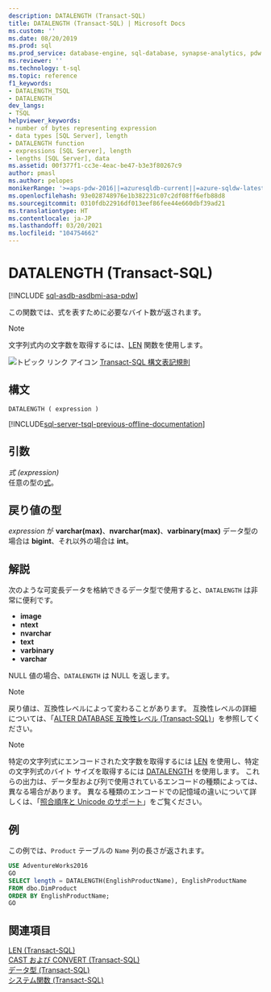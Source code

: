 ```yaml
---
description: DATALENGTH (Transact-SQL)
title: DATALENGTH (Transact-SQL) | Microsoft Docs
ms.custom: ''
ms.date: 08/20/2019
ms.prod: sql
ms.prod_service: database-engine, sql-database, synapse-analytics, pdw
ms.reviewer: ''
ms.technology: t-sql
ms.topic: reference
f1_keywords:
- DATALENGTH_TSQL
- DATALENGTH
dev_langs:
- TSQL
helpviewer_keywords:
- number of bytes representing expression
- data types [SQL Server], length
- DATALENGTH function
- expressions [SQL Server], length
- lengths [SQL Server], data
ms.assetid: 00f377f1-cc3e-4eac-be47-b3e3f80267c9
author: pmasl
ms.author: pelopes
monikerRange: '>=aps-pdw-2016||=azuresqldb-current||=azure-sqldw-latest||>=sql-server-2016||>=sql-server-linux-2017||=azuresqldb-mi-current'
ms.openlocfilehash: 93e028748976e1b382231c07c2df08ff6efb88d8
ms.sourcegitcommit: 0310fdb22916df013eef86fee44e660dbf39ad21
ms.translationtype: HT
ms.contentlocale: ja-JP
ms.lasthandoff: 03/20/2021
ms.locfileid: "104754662"
---
```

# <a name="datalength-transact-sql"></a>DATALENGTH (Transact-SQL)
[!INCLUDE [sql-asdb-asdbmi-asa-pdw](../../includes/applies-to-version/sql-asdb-asdbmi-asa-pdw.md)]

この関数では、式を表すために必要なバイト数が返されます。

> [!NOTE]
> 文字列式内の文字数を取得するには、[LEN](../../t-sql/functions/len-transact-sql.md) 関数を使用します。
  
![トピック リンク アイコン](../../database-engine/configure-windows/media/topic-link.gif "トピック リンク アイコン") [Transact-SQL 構文表記規則](../../t-sql/language-elements/transact-sql-syntax-conventions-transact-sql.md)
  
## <a name="syntax"></a>構文  
  
```syntaxsql
DATALENGTH ( expression )   
```  

[!INCLUDE[sql-server-tsql-previous-offline-documentation](../../includes/sql-server-tsql-previous-offline-documentation.md)]

## <a name="arguments"></a>引数
*式 (expression)*  
任意の型の[式](../../t-sql/language-elements/expressions-transact-sql.md)。
  
## <a name="return-types"></a>戻り値の型
*expression* が **varchar(max)**、**nvarchar(max)**、**varbinary(max)** データ型の場合は **bigint**、それ以外の場合は **int**。
  
## <a name="remarks"></a>解説  
次のような可変長データを格納できるデータ型で使用すると、`DATALENGTH` は非常に便利です。
- **image**
- **ntext**
- **nvarchar**
- **text**
- **varbinary**
- **varchar**
  
NULL 値の場合、`DATALENGTH` は NULL を返します。
  
> [!NOTE]  
> 戻り値は、互換性レベルによって変わることがあります。 互換性レベルの詳細については、「[ALTER DATABASE 互換性レベル &#40;Transact-SQL&#41;](../../t-sql/statements/alter-database-transact-sql-compatibility-level.md)」を参照してください。  

> [!NOTE]
> 特定の文字列式にエンコードされた文字数を取得するには [LEN](../../t-sql/functions/len-transact-sql.md) を使用し、特定の文字列式のバイト サイズを取得するには [DATALENGTH](../../t-sql/functions/datalength-transact-sql.md) を使用します。 これらの出力は、データ型および列で使用されているエンコードの種類によっては、異なる場合があります。 異なる種類のエンコードでの記憶域の違いについて詳しくは、「[照合順序と Unicode のサポート](../../relational-databases/collations/collation-and-unicode-support.md)」をご覧ください。

## <a name="examples"></a>例  
この例では、`Product` テーブルの `Name` 列の長さが返されます。
  
```sql
USE AdventureWorks2016  
GO
SELECT length = DATALENGTH(EnglishProductName), EnglishProductName  
FROM dbo.DimProduct  
ORDER BY EnglishProductName;  
GO  
```  
  
## <a name="see-also"></a>関連項目
[LEN &#40;Transact-SQL&#41;](../../t-sql/functions/len-transact-sql.md)  
[CAST および CONVERT &#40;Transact-SQL&#41;](../../t-sql/functions/cast-and-convert-transact-sql.md)  
[データ型 &#40;Transact-SQL&#41;](../../t-sql/data-types/data-types-transact-sql.md)  
[システム関数 &#40;Transact-SQL&#41;](../../relational-databases/system-functions/system-functions-category-transact-sql.md)
